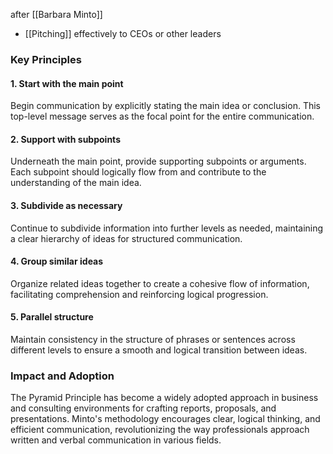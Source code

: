 after [[Barbara Minto]] 
- [[Pitching]] effectively to CEOs or other leaders 
### Key Principles

#### 1. Start with the main point
Begin communication by explicitly stating the main idea or conclusion. This top-level message serves as the focal point for the entire communication.

#### 2. Support with subpoints
Underneath the main point, provide supporting subpoints or arguments. Each subpoint should logically flow from and contribute to the understanding of the main idea.

#### 3. Subdivide as necessary
Continue to subdivide information into further levels as needed, maintaining a clear hierarchy of ideas for structured communication.

#### 4. Group similar ideas
Organize related ideas together to create a cohesive flow of information, facilitating comprehension and reinforcing logical progression.

#### 5. Parallel structure
Maintain consistency in the structure of phrases or sentences across different levels to ensure a smooth and logical transition between ideas.

### Impact and Adoption

The Pyramid Principle has become a widely adopted approach in business and consulting environments for crafting reports, proposals, and presentations. Minto's methodology encourages clear, logical thinking, and efficient communication, revolutionizing the way professionals approach written and verbal communication in various fields.
